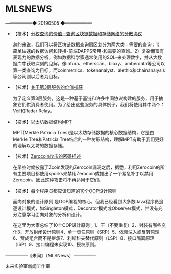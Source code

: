 # ​MLSNEWS
——————◆
20190505
◆——————
* 【技术】[分权查询的价值--查询区块链数据和存储网络的分散协议](https://www.tokendaily.co/blog/on-the-value-of-decentralized-querying-)
  
  总的来说，我们可以将区块链数据查询扇区划分为两大类：需要的查询：1）简单快速的数据访问和转换-前端DAPPS常用-和需要的查询。2）复杂而富有表现力的数据分析，例如数据科学家通常使用的SQL-来处理数字，并从大数据库中获取深刻的见解。像infura、etherscan、bloxy、amberdata等公司以第一类查询为目标，而coinmetrics、tokenanalyst、alethio和chainanalysis等公司则以后者为目标。
* 【技术】[关于第3层服务的价值捕获](https://medium.com/alpineintel/on-value-capture-at-layer-3-40f3470b9510)

  为了定义第3层服务，这是一种基于基链和许多中间协议构建的服务，用于抽象它们供消费者使用。为了给出这些服务的具体例子，我们将使用其中两个：Veil和Radar Relay。
* 【技术】[以太坊数据结构MPT](https://www.jianshu.com/p/839153116857)

  MPT(Merkle Patricia Tries)是以太坊存储数据的核心数据结构，它是由Merkle Tree和Patricia Tree结合的一种树形结构，理解MPT有助于我们更好的理解以太坊的数据存储。
* 【技术】[Zerocoin攻击的密码描述](https://zcoin.io/cryptographic-description-of-zerocoin-attack/)

  在早些时候披露了Zcoin发现的Zerocoin漏洞之后，据悉，利用Zerocoin的所有主要项目都使用sporks来禁用Zerocoin或推出了一个紧急补丁以禁用Zerocoin，因此这种攻击将不再适用于它们。
* 【技术】[每个程序员都应该知道的10个OOP设计原则](https://hackernoon.com/10-oop-design-principles-every-programmer-should-know-f187436caf65)

  面向对象的设计原则 是OOP编程的核心，但我已经看到大多数Java程序员追逐设计模式，如Singleton模式，Decorator模式或Observer模式，并没有充分注意学习面向对象的分析和设计。

  在这里为大家总结了10个OOP设计原则；1、干（不要重复）2、封装有哪些变化3、开放封闭设计原则4、单一责任原则（SRP）5、依赖注入或反转原理6、赞成组合而不是继承7、利斯科夫替代原则（LSP）8、接口隔离原理（ISP）9、接口编程未实现10、授权原则。
  
  
—————《未闻》（MLSNews）—————
  
未来实验室新闻工作室
